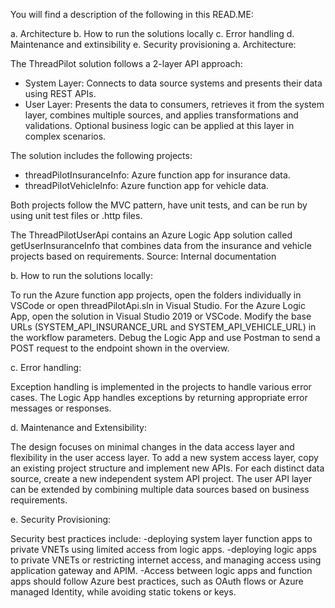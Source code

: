 You will find a description of the following in this READ.ME:

a. Architecture
b. How to run the solutions locally
c. Error handling
d. Maintenance and extinsibility
e. Security provisioning
a. Architecture:

The ThreadPilot solution follows a 2-layer API approach:
- System Layer: Connects to data source systems and presents their data using REST APIs.
- User Layer: Presents the data to consumers, retrieves it from the system layer, combines multiple sources, and applies transformations and validations. Optional business logic can be applied at this layer in complex scenarios.

The solution includes the following projects:

- threadPilotInsuranceInfo: Azure function app for insurance data.
- threadPilotVehicleInfo: Azure function app for vehicle data.

Both projects follow the MVC pattern, have unit tests, and can be run by using unit test files or .http files.

The ThreadPilotUserApi contains an Azure Logic App solution called getUserInsuranceInfo that combines data from the insurance and vehicle projects based on requirements.
Source: Internal documentation

b. How to run the solutions locally:

To run the Azure function app projects, open the folders individually in VSCode or open threadPilotApi.sln in Visual Studio.
For the Azure Logic App, open the solution in Visual Studio 2019 or VSCode. Modify the base URLs (SYSTEM_API_INSURANCE_URL and SYSTEM_API_VEHICLE_URL) in the workflow parameters. Debug the Logic App and use Postman to send a POST request to the endpoint shown in the overview.

c. Error handling:

Exception handling is implemented in the projects to handle various error cases. The Logic App handles exceptions by returning appropriate error messages or responses.

d. Maintenance and Extensibility:

The design focuses on minimal changes in the data access layer and flexibility in the user access layer. To add a new system access layer, copy an existing project structure and implement new APIs. For each distinct data source, create a new independent system API project. The user API layer can be extended by combining multiple data sources based on business requirements.

e. Security Provisioning:

Security best practices include: 
-deploying system layer function apps to private VNETs using limited access from logic apps.
-deploying logic apps to private VNETs or restricting internet access, and managing access using application gateway and APIM. 
-Access between logic apps and function apps should follow Azure best practices, such as OAuth flows or Azure managed Identity, while avoiding static tokens or keys.
